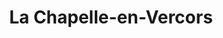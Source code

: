 ---
title: La Chapelle-en-Vercors
url: /la-chapelle-en-vercors/
latitude: 44.967
longitude: 5.416
---